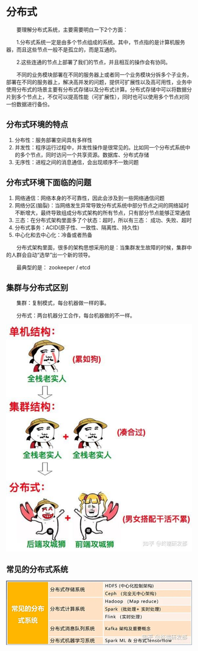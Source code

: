 # 分布式

　　要理解分布式系统，主要需要明白一下2个方面：

　　1.分布式系统一定是由多个节点组成的系统。其中，节点指的是计算机服务器，而且这些节点一般不是孤立的，而是互通的。

　　2.这些连通的节点上部署了我们的节点，并且相互的操作会有协同。

　　不同的业务模块部署在不同的服务器上或者同一个业务模块分拆多个子业务，部署在不同的服务器上，解决高并发的问题，提供可扩展性以及高可用性，业务中使用分布式的场景主要有分布式存储以及分布式计算。分布式存储中可以将数据分片到多个节点上，不仅可以提高性能（可扩展性），同时也可以使用多个节点对同一份数据进行备份。

## **分布式环境的特点**

1. 分布性：服务部署空间具有多样性
2. 并发性：程序运行过程中，并发性操作是很常见的。比如同一个分布式系统中的多个节点，同时访问一个共享资源。数据库、分布式存储
3. 无序性：进程之间的消息通信，会出现顺序不一致问题

## **分布式环境下面临的问题**

1. 网络通信：网络本身的不可靠性，因此会涉及到一些网络通信问题
2. 网络分区(脑裂)：当网络发生异常导致分布式系统中部分节点之间的网络延时不断增大，最终导致组成分布式架构的所有节点，只有部分节点能够正常通信
3. 三态：在分布式架构里面多了个状态：超时，所以有三态： 成功、失败、超时
4. 分布式事务：ACID(原子性、一致性、隔离性、持久性)
5. 中心化和去中心化：冷备或者热备

　　分布式架构里面，很多的架构思想采用的是：当集群发生故障的时候，集群中的人群会自动“选举”出一个新的领导。

　　最典型的是： zookeeper / etcd

## 集群与分布式区别

　　集群：复制模式，每台机器做一样的事。

　　分布式：两台机器分工合作，每台机器做的不一样。

​![v2-93fca31fe28daf594bba6f3d4cf47546_r](assets/v2-93fca31fe28daf594bba6f3d4cf47546_r-20240508142751-ex6f5nf.jpg)​

## 常见的分布式系统

​![v2-e7fc4b1bec180e4d65230035e7444bb5_720w](assets/net-img-v2-e7fc4b1bec180e4d65230035e7444bb5_720w-20240508142803-wq0k25o.webp)​

